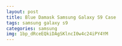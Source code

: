 ```yaml
---
layout: post
title: Blue Damask Samsung Galaxy S9 Case
tags: samsung galaxy s9
categories: samsung
img: 1bp_dRceEQkiDAgSKlncI0w4c24iPY4YM
---
```

